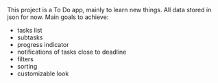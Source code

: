 This project is a To Do app, mainly to learn new things. All data stored in json for now.
Main goals to achieve:
- tasks list
- subtasks
- progress indicator
- notifications of tasks close to deadline
- filters
- sorting
- customizable look
